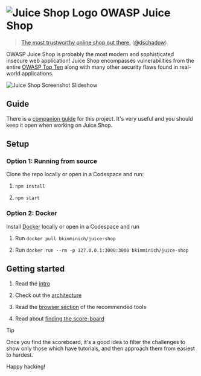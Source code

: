 # ![Juice Shop Logo](https://raw.githubusercontent.com/juice-shop/juice-shop/master/frontend/src/assets/public/images/JuiceShop_Logo_100px.png) OWASP Juice Shop

> [The most trustworthy online shop out there.](https://twitter.com/dschadow/status/706781693504589824)
> ([@dschadow](https://github.com/dschadow))

OWASP Juice Shop is probably the most modern and sophisticated insecure web
application! Juice Shop encompasses vulnerabilities from the
entire [OWASP Top Ten](https://owasp.org/www-project-top-ten) along with many
other security flaws found in real-world applications.

![Juice Shop Screenshot Slideshow](screenshots/slideshow.gif)

## Guide

There is a
[companion guide](https://pwning.owasp-juice.shop/companion-guide/latest/index.html)
for this project. It's very useful and you should keep it open when working on
Juice Shop.

## Setup

### Option 1: Running from source

Clone the repo locally or open in a Codespace and run:

1. `npm install`

2. `npm start`

### Option 2: Docker

Install [Docker](https://www.docker.com) locally or open in a Codespace and run

1. Run `docker pull bkimminich/juice-shop`

2. Run `docker run --rm -p 127.0.0.1:3000:3000 bkimminich/juice-shop`

## Getting started

1. Read the
   [intro](https://pwning.owasp-juice.shop/companion-guide/latest/introduction/motivation.html)

2. Check out the
   [architecture](https://pwning.owasp-juice.shop/companion-guide/latest/introduction/architecture.html)

3. Read the
   [browser section](https://pwning.owasp-juice.shop/companion-guide/latest/part1/rules.html#_browser)
   of the recommended tools

4. Read about
   [finding the score-board](https://pwning.owasp-juice.shop/companion-guide/latest/part2/score-board.html)

> [!TIP]
>
> Once you find the scoreboard, it's a good idea to filter the challenges to
> show only those which have tutorials, and then approach them from easiest to
> hardest.

Happy hacking!
